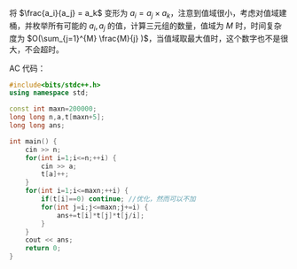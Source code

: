 将 $\frac{a_i}{a_j}  = a_k$ 变形为 $a_i = a_j \times a_k$，注意到值域很小，考虑对值域建桶，并枚举所有可能的 $a_i,a_j$ 的值，计算三元组的数量，值域为 $M$ 时，时间复杂度为 $O(\sum_{j=1}^{M}  \frac{M}{j} )$，当值域取最大值时，这个数字也不是很大，不会超时。

AC 代码：

```cpp
#include<bits/stdc++.h>
using namespace std;

const int maxn=200000;
long long n,a,t[maxn+5];
long long ans; 

int main() {
	cin >> n;
	for(int i=1;i<=n;++i) {
		cin >> a;
		t[a]++;
	}
	for(int i=1;i<=maxn;++i) {
		if(t[i]==0) continue; //优化，然而可以不加
		for(int j=i;j<=maxn;j+=i) {
			ans+=t[i]*t[j]*t[j/i];
		}
	}
	cout << ans;
	return 0;
}

```
